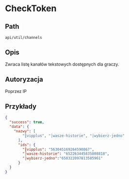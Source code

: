 # CheckToken

## Path

`api/util/channels`

## Opis

Zwraca listę kanałów tekstowych dostępnych dla graczy.

## Autoryzacja

Poprzez IP

## Przykłady

```json
{
  "success": true,
  "data": {
    "nazwy": [
        "║vipplus", "│wasze-historie", "│wybierz-jedno"
      ],
      "ids": {
        "║vipplus": "563045169264590867",
        "│wasze-historie": "652263445835808818",
        "│wybierz-jedno":"650322097813585961"
      }
  }
}
```